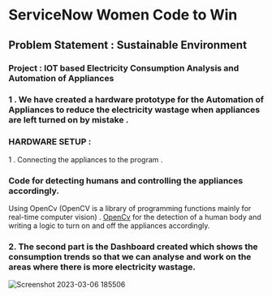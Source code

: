 # **ServiceNow Women Code to Win**
## Problem Statement : Sustainable Environment 
### **Project : IOT based Electricity Consumption Analysis and Automation of Appliances**

### 1 . We have created a hardware prototype for the Automation of Appliances to reduce the electricity wastage when appliances are left turned on by mistake .
### HARDWARE SETUP :
1 . Connecting the appliances to the program . 


### Code for detecting humans and controlling the appliances accordingly. 
Using OpenCv (OpenCV is a library of programming functions mainly for real-time computer vision) . [OpenCv](https://g.co/kgs/mrAQVM) for the detection of a human body and writing a logic to turn on and off the appliances accordingly.  





### 2. The second part is the Dashboard created which shows the consumption trends so that we can analyse and work on the areas where there is more electricity wastage.
![Screenshot 2023-03-06 185506](https://user-images.githubusercontent.com/91667539/224035638-4993755f-99f6-4bfa-9b35-33f2d5812d1d.png)
